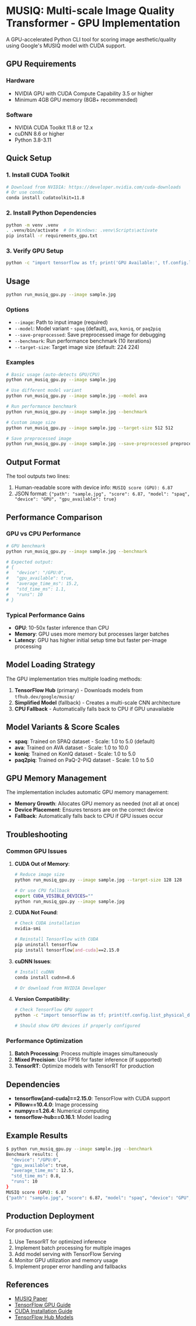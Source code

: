 # MUSIQ: Multi-scale Image Quality Transformer - GPU Implementation

A GPU-accelerated Python CLI tool for scoring image aesthetic/quality using Google's MUSIQ model with CUDA support.

## GPU Requirements

### Hardware
- NVIDIA GPU with CUDA Compute Capability 3.5 or higher
- Minimum 4GB GPU memory (8GB+ recommended)

### Software
- NVIDIA CUDA Toolkit 11.8 or 12.x
- cuDNN 8.6 or higher
- Python 3.8-3.11

## Quick Setup

### 1. Install CUDA Toolkit
```bash
# Download from NVIDIA: https://developer.nvidia.com/cuda-downloads
# Or use conda:
conda install cudatoolkit=11.8
```

### 2. Install Python Dependencies
```bash
python -m venv .venv
. .venv/bin/activate  # On Windows: .venv\Scripts\activate
pip install -r requirements_gpu.txt
```

### 3. Verify GPU Setup
```bash
python -c "import tensorflow as tf; print('GPU Available:', tf.config.list_physical_devices('GPU'))"
```

## Usage

```bash
python run_musiq_gpu.py --image sample.jpg
```

### Options

- `--image`: Path to input image (required)
- `--model`: Model variant - `spaq` (default), `ava`, `koniq`, or `paq2piq`
- `--save-preprocessed`: Save preprocessed image for debugging
- `--benchmark`: Run performance benchmark (10 iterations)
- `--target-size`: Target image size (default: 224 224)

### Examples

```bash
# Basic usage (auto-detects GPU/CPU)
python run_musiq_gpu.py --image sample.jpg

# Use different model variant
python run_musiq_gpu.py --image sample.jpg --model ava

# Run performance benchmark
python run_musiq_gpu.py --image sample.jpg --benchmark

# Custom image size
python run_musiq_gpu.py --image sample.jpg --target-size 512 512

# Save preprocessed image
python run_musiq_gpu.py --image sample.jpg --save-preprocessed preprocessed.jpg
```

## Output Format

The tool outputs two lines:
1. Human-readable score with device info: `MUSIQ score (GPU): 6.87`
2. JSON format: `{"path": "sample.jpg", "score": 6.87, "model": "spaq", "device": "GPU", "gpu_available": true}`

## Performance Comparison

### GPU vs CPU Performance
```bash
# GPU benchmark
python run_musiq_gpu.py --image sample.jpg --benchmark

# Expected output:
# {
#   "device": "/GPU:0",
#   "gpu_available": true,
#   "average_time_ms": 15.2,
#   "std_time_ms": 1.1,
#   "runs": 10
# }
```

### Typical Performance Gains
- **GPU**: 10-50x faster inference than CPU
- **Memory**: GPU uses more memory but processes larger batches
- **Latency**: GPU has higher initial setup time but faster per-image processing

## Model Loading Strategy

The GPU implementation tries multiple loading methods:

1. **TensorFlow Hub** (primary) - Downloads models from `tfhub.dev/google/musiq/`
2. **Simplified Model** (fallback) - Creates a multi-scale CNN architecture
3. **CPU Fallback** - Automatically falls back to CPU if GPU unavailable

## Model Variants & Score Scales

- **spaq**: Trained on SPAQ dataset - Scale: 1.0 to 5.0 (default)
- **ava**: Trained on AVA dataset - Scale: 1.0 to 10.0  
- **koniq**: Trained on KonIQ dataset - Scale: 1.0 to 5.0
- **paq2piq**: Trained on PaQ-2-PiQ dataset - Scale: 1.0 to 5.0

## GPU Memory Management

The implementation includes automatic GPU memory management:
- **Memory Growth**: Allocates GPU memory as needed (not all at once)
- **Device Placement**: Ensures tensors are on the correct device
- **Fallback**: Automatically falls back to CPU if GPU issues occur

## Troubleshooting

### Common GPU Issues

1. **CUDA Out of Memory**:
   ```bash
   # Reduce image size
   python run_musiq_gpu.py --image sample.jpg --target-size 128 128
   
   # Or use CPU fallback
   export CUDA_VISIBLE_DEVICES=""
   python run_musiq_gpu.py --image sample.jpg
   ```

2. **CUDA Not Found**:
   ```bash
   # Check CUDA installation
   nvidia-smi
   
   # Reinstall TensorFlow with CUDA
   pip uninstall tensorflow
   pip install tensorflow[and-cuda]==2.15.0
   ```

3. **cuDNN Issues**:
   ```bash
   # Install cuDNN
   conda install cudnn=8.6
   
   # Or download from NVIDIA Developer
   ```

4. **Version Compatibility**:
   ```bash
   # Check TensorFlow GPU support
   python -c "import tensorflow as tf; print(tf.config.list_physical_devices('GPU'))"
   
   # Should show GPU devices if properly configured
   ```

### Performance Optimization

1. **Batch Processing**: Process multiple images simultaneously
2. **Mixed Precision**: Use FP16 for faster inference (if supported)
3. **TensorRT**: Optimize models with TensorRT for production

## Dependencies

- **tensorflow[and-cuda]==2.15.0**: TensorFlow with CUDA support
- **Pillow==10.4.0**: Image processing
- **numpy==1.26.4**: Numerical computing
- **tensorflow-hub==0.16.1**: Model loading

## Example Results

```bash
$ python run_musiq_gpu.py --image sample.jpg --benchmark
Benchmark results: {
  "device": "/GPU:0",
  "gpu_available": true,
  "average_time_ms": 12.5,
  "std_time_ms": 0.8,
  "runs": 10
}
MUSIQ score (GPU): 6.87
{"path": "sample.jpg", "score": 6.87, "model": "spaq", "device": "GPU", "gpu_available": true}
```

## Production Deployment

For production use:
1. Use TensorRT for optimized inference
2. Implement batch processing for multiple images
3. Add model serving with TensorFlow Serving
4. Monitor GPU utilization and memory usage
5. Implement proper error handling and fallbacks

## References

- [MUSIQ Paper](https://arxiv.org/abs/2108.05997)
- [TensorFlow GPU Guide](https://www.tensorflow.org/guide/gpu)
- [CUDA Installation Guide](https://docs.nvidia.com/cuda/cuda-installation-guide-linux/)
- [TensorFlow Hub Models](https://tfhub.dev/s?q=musiq)
